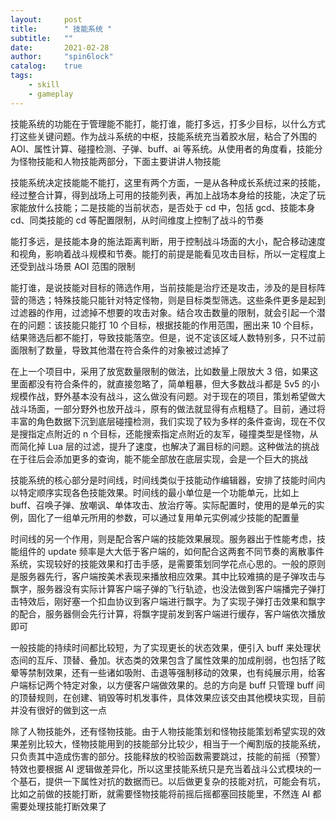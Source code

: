 ```yaml
---
layout:     post
title:      " 技能系统 "
subtitle:   ""
date:       2021-02-28
author:     "spin6lock"
catalog:    true
tags: 
    - skill
    - gameplay
---
```


技能系统的功能在于管理能不能打，能打谁，能打多远，打多少目标，以什么方式打这些关键问题。作为战斗系统的中枢，技能系统充当着胶水层，粘合了外围的 AOI、属性计算、碰撞检测、子弹、buff、ai 等系统。从使用者的角度看，技能分为怪物技能和人物技能两部分，下面主要讲讲人物技能

技能系统决定技能能不能打，这里有两个方面，一是从各种成长系统过来的技能，经过整合计算，得到战场上可用的技能列表，再加上战场本身给的技能，决定了玩家能放什么技能；二是技能的当前状态，是否处于 cd 中，包括 gcd、技能本身 cd、同类技能的 cd 等配置限制，从时间维度上控制了战斗的节奏

能打多远，是技能本身的施法距离判断，用于控制战斗场面的大小，配合移动速度和视角，影响着战斗规模和节奏。能打的前提是能看见攻击目标，所以一定程度上还受到战斗场景 AOI 范围的限制

能打谁，是说技能对目标的筛选作用，当前技能是治疗还是攻击，涉及的是目标阵营的筛选；特殊技能只能针对特定怪物，则是目标类型筛选。这些条件更多是起到过滤器的作用，过滤掉不想要的攻击对象。结合攻击数量的限制，就会引起一个潜在的问题：该技能只能打 10 个目标，根据技能的作用范围，圈出来 10 个目标，结果筛选后都不能打，导致技能落空。但是，说不定该区域人数特别多，只不过前面限制了数量，导致其他潜在符合条件的对象被过滤掉了

在上一个项目中，采用了放宽数量限制的做法，比如数量上限放大 3 倍，如果这里面都没有符合条件的，就直接忽略了，简单粗暴，但大多数战斗都是 5v5 的小规模作战，野外基本没有战斗，这么做没有问题。对于现在的项目，策划希望做大战斗场面，一部分野外也放开战斗，原有的做法就显得有点粗糙了。目前，通过将丰富的角色数据下沉到底层碰撞检测，我们实现了较为多样的条件查询，现在不仅是搜指定点附近的 n 个目标，还能搜索指定点附近的友军，碰撞类型是怪物，从而简化掉 Lua 层的过滤，提升了速度，也解决了漏目标的问题。这种做法的挑战在于往后会添加更多的查询，能不能全部放在底层实现，会是一个巨大的挑战

技能系统的核心部分是时间线，时间线类似于技能动作编辑器，安排了技能时间内以特定顺序实现各色技能效果。时间线的最小单位是一个功能单元，比如上 buff、召唤子弹、放嘲讽、单体攻击、放治疗等。实际配置时，使用的是单元的实例，固化了一组单元所用的参数，可以通过复用单元实例减少技能的配置量

时间线的另一个作用，则是配合客户端的技能效果展现。服务器出于性能考虑，技能组件的 update 频率是大大低于客户端的，如何配合这两套不同节奏的离散事件系统，实现较好的技能效果和打击手感，是需要策划同学花点心思的。一般的原则是服务器先行，客户端按美术表现来播放相应效果。其中比较难搞的是子弹攻击与飘字，服务器没有实际计算客户端子弹的飞行轨迹，也没法做到客户端播完子弹打击特效后，刚好塞一个扣血协议到客户端进行飘字。为了实现子弹打击效果和飘字的配合，服务器侧会先行计算，将飘字提前发到客户端进行缓存，客户端依次播放即可

一般技能的持续时间都比较短，为了实现更长的状态效果，便引入 buff 来处理状态间的互斥、顶替、叠加。状态类的效果包含了属性效果的加成削弱，也包括了眩晕等禁制效果，还有一些诸如吸附、击退等强制移动的效果，也有纯展示用，给客户端标记两个特定对象，以方便客户端做效果的。总的方向是 buff 只管理 buff 间的顶替规则，在创建、销毁等时机发事件，具体效果应该交由其他模块实现，目前并没有很好的做到这一点

除了人物技能外，还有怪物技能。由于人物技能策划和怪物技能策划希望实现的效果差别比较大，怪物技能用到的技能部分比较少，相当于一个阉割版的技能系统，只负责其中造成伤害的部分。技能释放的校验函数需要跳过，技能的前摇（预警）特效也要根据 AI 逻辑做差异化，所以这里技能系统只是充当着战斗公式模块的一个基石，提供一下属性对抗的数据而已。以后做更复杂的技能对抗，可能会有坑，比如之前做的技能打断，就需要怪物技能将前摇后摇都塞回技能里，不然连 AI 都需要处理技能打断效果了
